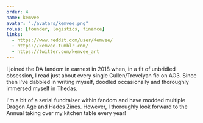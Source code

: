 ```yaml
---
order: 4
name: kemvee
avatar: "./avatars/kemvee.png"
roles: [founder, logistics, finance]
links:
  - https://www.reddit.com/user/Kemvee/
  - https://kemvee.tumblr.com/
  - https://twitter.com/kemvee_art
---
```


I joined the DA fandom in earnest in 2018 when, in a fit of unbridled obsession,
I read just about every single Cullen/Trevelyan fic on AO3. Since then I've
dabbled in writing myself, doodled occasionally and thoroughly immersed myself
in Thedas.

I'm a bit of a serial fundraiser within fandom and have modded multiple Dragon
Age and Hades Zines. However, I thoroughly look forward to the Annual taking
over my kitchen table every year!
